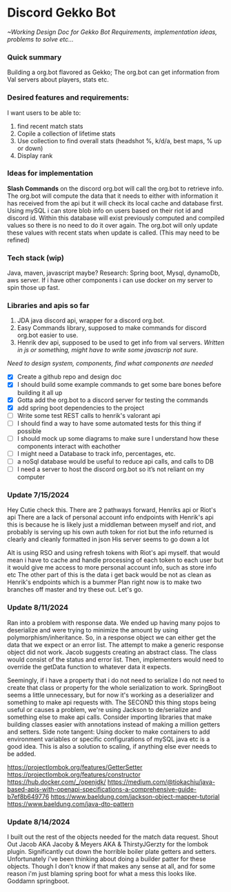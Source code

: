 # Discord Gekko Bot

*~Working Design Doc for Gekko Bot*
*Requirements, implementation ideas, problems to solve etc...*

### Quick summary
Building a org.bot flavored as Gekko; The org.bot can get information from Val servers about players, stats etc.

### Desired features and requirements: 
I want users to be able to:
1. find recent match stats
2. Copile a collection of lifetime stats
3. Use collection to find overall stats (headshot %, k/d/a, best maps, % up or down)
4. Display rank

### Ideas for implementation

**Slash Commands** on the discord org.bot will call the org.bot to retrieve info.
The org.bot will compute the data that it needs to either with information it has received from the api but it will check its local cache and database first.
Using mySQL i can store blob info on users based on their riot id and discord id.
Within this database will exist previously computed and compiled values so there is no need to do it over again. 
The org.bot will only update these values with recent stats when update is called. (This may need to be refined)

### Tech stack (wip)
Java, maven, javascript maybe? 
Research: Spring boot, Mysql, dynamoDb, aws server.
If i have other components i can use docker on my server to spin those up fast.

### Libraries and apis so far
1. JDA java discord api, wrapper for a discord org.bot.
2. Easy Commands library, supposed to make commands for discord org.bot easier to use. 
3. Henrik dev api, supposed to be used to get info from val servers. *Written in js or something, might have to write some javascrip not sure*. 

*Need to design system, components, find what components are needed* 
- [x] Create a github repo and design doc
- [x] I should build some example commands to get some bare bones before building it all up
- [x] Gotta add the org.bot to a discord server for testing the commands
- [x] add spring boot dependencies to the project
- [ ] Write some test REST calls to henrik's valorant api
- [ ] I should find a way to have some automated tests for this thing if possible
- [ ] I should mock up some diagrams to make sure I understand how these components interact with eachother
- [ ] I might need a Database to track info, percentages, etc.
- [ ] a noSql database would be useful to reduce api calls, and calls to DB
- [ ] I need a server to host the discord org.bot so it’s not reliant on my computer

### Update 7/15/2024

Hey Cutie check this.
There are 2 pathways forward, Henriks api or Riot's api
There are a lack of personal account info endpoints with Henrik's api
this is because he is likely just a middleman between myself and riot, and probably is serving up his own auth token for
riot
but the info returned is clearly and cleanly formatted in json
His server seems to go down a lot

Alt is using RSO and using refresh tokens with Riot's api myself.
that would mean i have to cache and handle processing of each token to each user
but it would give me access to more personal account info, such as store info etc
The other part of this is the data i get back would be not as clean as Henrik's endpoints which is a bummer
Plan right now is to make two branches off master and try these out. Let's go.

### Update 8/11/2024

Ran into a problem with response data.
We ended up having many pojos to deserialize and were trying to minimize the amount by using polymorphism/inheritance.
So, in a response object we can either get the data that we expect or an error list.
The attempt to make a generic response object did not work.
Jacob suggests creating an abstract class. The class would consist of the status and error list.
Then, implementers would need to override the getData function to whatever data it expects.

Seemingly, if i have a property that i do not need to serialize I do not need to create that class or property for the
whole serialization to work.
SpringBoot seems a little unnecessary, but for now it's working as a deserializer and something to make api requests
with.
The SECOND this thing stops being useful or causes a problem, we're using Jackson to de/serialize and something else to
make api calls.
Consider importing libraries that make building classes easier with annotations instead of making a million getters and
setters.
Side note tangent: Using docker to make containers to add environment variables or specific configurations of mySQL java
etc
is a good idea. This is also a solution to scaling, if anything else ever needs to be added.

https://projectlombok.org/features/GetterSetter
https://projectlombok.org/features/constructor
https://hub.docker.com/_/openjdk/
https://medium.com/@tiokachiu/java-based-apis-with-openapi-specifications-a-comprehensive-guide-b7ef8b649776
https://www.baeldung.com/jackson-object-mapper-tutorial
https://www.baeldung.com/java-dto-pattern

### Update 8/14/2024

I built out the rest of the objects needed for the match data request.
Shout Out Jacob AKA Jacoby & Meyers AKA & ThirstyJGerzty for the lombok plugin.
Significantly cut down the horrible boiler plate getters and setters.
Unfortunately i've been thinking about doing a builder patter for these objects.
Though I don't know if that makes any sense at all, and for some reason i'm just blaming spring boot for what a mess
this looks like.
Goddamn springboot.
